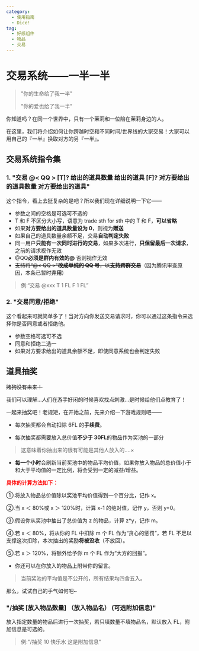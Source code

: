 ```yaml
---
category:
  - 使用指南
  - Dice!
tag:
  - 好感组件
  - 物品
  - 交易
---
```


# 交易系统——一半一半

> "你的生命给了我一半"
>
> "你的爱也给了我一半"

你知道吗？在同一个世界中，只有一个茉莉和一位陪在茉莉身边的人。

在这里，我们将介绍如何让你跨越时空和不同时间/世界线的大家交易！大家可以用自己的『一半』换取对方的另『一半』。

## 交易系统指令集

### 1. "交易 @< QQ > [T]? 给出的道具数量 给出的道具 [F]? 对方要给出的道具数量 对方要给出的道具"

这个指令，看上去挺复杂的是吧？所以我们现在详细说明一下它——

- 参数之间的空格是可选可不选的
- T 和 F 不区分大小写，语意为 trade sth for sth 中的 T 和 F，**可以省略**
- 如果**对方要给出的道具数量设为 0**，则视为**赠送**
- 如果自己的道具数量余额不足，交易**自动判定失败**
- 同一用户**只能有一次同时进行的交易**，如果多次进行，**只保留最后一次请求**，之前的请求视作无效
- @QQ**必须是群内有效的@** 否则视作无效
- ~~支持将“@< QQ >"**改成单纯的 QQ 号**，以**支持跨群交易**~~（因为腾讯审查原因，本条已暂时**弃用**）

> 例:“交易 @xxx T 1 FL F 1 FL”

### 2. "交易同意/拒绝"

这个看起来可就简单多了！当对方向你发送交易请求时，你可以通过这条指令来选择你是否同意或者拒绝他。

- 参数空格可选可不选
- 同意和拒绝二选一
- 如果对方要求给出的道具余额不足，即使同意系统也会判定失败

## 道具抽奖

~~赌狗没有未来！~~

我们可以理解...人们在游手好闲的时候喜欢找点刺激...是时候给他们点教育了！

一起来抽奖吧！老规矩，在开始之前，先来介绍一下游戏规则吧——

- 每次抽奖都会自动扣除 6FL 的**手续费**。

- 每次抽奖都需要放入总价值**不少于 30FL**的物品作为奖池的一部分

> 这意味着你抽出来的很有可能是其他人放入的....×

- **每一个小时**会刷新当前奖池中的物品平均价值，如果你放入物品的总价值小于和大于平均值的一定比例，将会受到一定的减益/增益。

<span style="color:red;font-weight:bolder">具体的计算方法如下：</span>

①.将放入物品总价值除以奖池平均价值得到一个百分比，记作 x。

②.当 x ＜ 80%或 x ＞ 120%时，计算 x-1 的绝对值，记作 y，否则 y=0。

③.假设你从奖池中抽出了总价值为 z 的物品，计算 z\*y，记作 m。

④.若 x ＜ 80%，将从你的 FL 中扣除 m 个 FL 作为“贪心的惩罚”，若 FL 不足以支撑这次扣除，本次抽出的奖励**将被没收**（不放回）。

⑤.若 x ＞ 120%，将额外给予你 m 个 FL 作为“大方的回报”。

- 你还可以在你放入的物品上附带你的留言。

> 当前奖池的平均值是不公开的，所有结果均四舍五入。

那么，试试自己的手气如何吧~

### "/抽奖 [放入物品数量] （放入物品名） (可选附加信息)"

放入指定数量的物品后进行一次抽奖，若只填数量不填物品名，默认放入 FL，附加信息是可选的。

> 例:"/抽奖 10 快乐水 这是附加信息"
